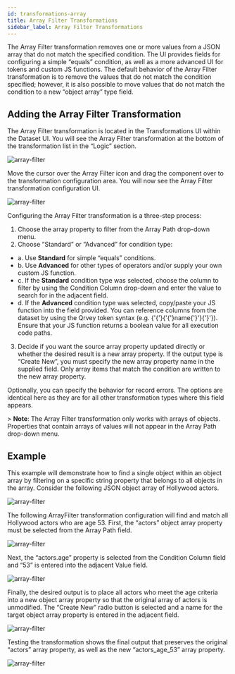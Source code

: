 ```yaml
---
id: transformations-array
title: Array Filter Transformations
sidebar_label: Array Filter Transformations
---
```

<div style={{textAlign: 'justify'}}>
The Array Filter transformation removes one or more values from a JSON array that do not match the specified condition.  The UI provides fields for configuring a simple “equals” condition, as well as a more advanced UI for tokens and custom JS functions.  The default behavior of the Array Filter transformation is to remove the values that do not match the condition specified; however, it is also possible to move values that do not match the condition to a new “object array” type field.

## Adding the Array Filter Transformation

The Array Filter transformation is located in the Transformations UI within the Dataset UI.  You will see the Array Filter transformation at the bottom of the transformation list in the “Logic” section.

![array-filter](https://s3.amazonaws.com/cdn.qrvey.com/documentation_assets/data-router/array1.png#thumbnail-20) 

Move the cursor over the Array Filter icon and drag the component over to the transformation configuration area.  You will now see the Array Filter transformation configuration UI.

![array-filter](https://s3.amazonaws.com/cdn.qrvey.com/documentation_assets/data-router/array2.png#thumbnail) 

Configuring the Array Filter transformation is a three-step process:

1. Choose the array property to filter from the Array Path drop-down menu.
2. Choose “Standard” or “Advanced” for condition type:

<ul style={{listStyle: 'none', marginLeft: '20px'}}>
  <li>  a. Use <strong>Standard</strong> for simple “equals” conditions. </li>
  <li>  b. Use <strong>Advanced</strong> for other types of operators and/or supply your own custom JS function.</li>
  <li>  c. If the <strong>Standard</strong> condition type was selected, choose the column to filter by using the Condition Column drop-down and enter the value to search for in the adjacent field. </li>
  <li>  d. If the <strong>Advanced</strong> condition type was selected, copy/paste your JS function into the field provided.  You can reference columns from the dataset by using the Qrvey token syntax (e.g. {'{'}{'{'}name{'}'}{'}'}).  Ensure that your JS function returns a boolean value for all execution code paths.
  </li>
</ul>

3. Decide if you want the source array property updated directly or whether the desired result is a new array property.  If the output type is “Create New”, you must specify the new array property name in the supplied field.  Only array items that match the condition are written to the new array property.

Optionally, you can specify the behavior for record errors.  The options are identical here as they are for all other transformation types where this field appears.

&gt; **Note**:  The Array Filter transformation only works with arrays of objects.  Properties that contain arrays of values will not appear in the Array Path drop-down menu.

## Example
This example will demonstrate how to find a single object within an object array by filtering on a specific string property that belongs to all objects in the array.  Consider the following JSON object array of Hollywood actors.

![array-filter](https://s3.amazonaws.com/cdn.qrvey.com/documentation_assets/data-router/array3.png#thumbnail-60) 

The following ArrayFilter transformation configuration will find and match all Hollywood actors who are age 53.  First, the “actors” object array property must be selected from the Array Path field.

![array-filter](https://s3.amazonaws.com/cdn.qrvey.com/documentation_assets/data-router/array4.png#thumbnail-40) 

Next, the “actors.age” property is selected from the Condition Column field and “53” is entered into the adjacent Value field.

![array-filter](https://s3.amazonaws.com/cdn.qrvey.com/documentation_assets/data-router/array5.png#thumbnail-40) 

Finally, the desired output is to place all actors who meet the age criteria into a new object array property so that the original array of actors is unmodified.  The “Create New” radio button is selected and a name for the target object array property is entered in the adjacent field.

![array-filter](https://s3.amazonaws.com/cdn.qrvey.com/documentation_assets/data-router/array6.png#thumbnail-40) 

Testing the transformation shows the final output that preserves the original “actors” array property, as well as the new “actors_age_53” array property.

![array-filter](https://s3.amazonaws.com/cdn.qrvey.com/documentation_assets/data-router/array7.png#thumbnail-60)

</div>


